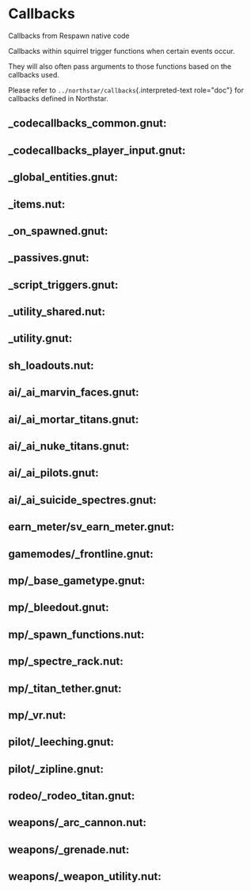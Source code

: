# Callbacks

Callbacks from Respawn native code

Callbacks within squirrel trigger functions when certain events occur.

They will also often pass arguments to those functions based on the
callbacks used.

Please refer to `../northstar/callbacks`{.interpreted-text role="doc"}
for callbacks defined in Northstar.

## \_codecallbacks_common.gnut:

## \_codecallbacks_player_input.gnut:

## \_global_entities.gnut:

## \_items.nut:

## \_on_spawned.gnut:

## \_passives.gnut:

## \_script_triggers.gnut:

## \_utility_shared.nut:

## \_utility.gnut:

## sh_loadouts.nut:

## ai/\_ai_marvin_faces.gnut:

## ai/\_ai_mortar_titans.gnut:

## ai/\_ai_nuke_titans.gnut:

## ai/\_ai_pilots.gnut:

## ai/\_ai_suicide_spectres.gnut:

## earn_meter/sv_earn_meter.gnut:

## gamemodes/\_frontline.gnut:

## mp/\_base_gametype.gnut:

## mp/\_bleedout.gnut:

## mp/\_spawn_functions.nut:

## mp/\_spectre_rack.nut:

## mp/\_titan_tether.gnut:

## mp/\_vr.nut:

## pilot/\_leeching.gnut:

## pilot/\_zipline.gnut:

## rodeo/\_rodeo_titan.gnut:

## weapons/\_arc_cannon.nut:

## weapons/\_grenade.nut:

## weapons/\_weapon_utility.nut:
